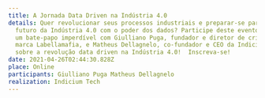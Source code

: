 ```yaml
---
title: A Jornada Data Driven na Indústria 4.0
details: Quer revolucionar seus processos industriais e preparar-se para o
  futuro da Indústria 4.0 com o poder dos dados? Participe deste evento!  Será
  um bate-papo imperdível com Giulliano Puga, fundador e diretor de criação da
  marca Labellamafia, e Matheus Dellagnelo, co-fundador e CEO da Indicium Tech
  sobre a revolução data driven na Indústria 4.0!  Inscreva-se!
date: 2021-04-26T02:44:30.828Z
place: Online
participants: Giulliano Puga Matheus Dellagnelo
realization: Indicium Tech
---
```

